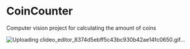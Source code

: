 # CoinCounter
Computer vision project for calculating the amount of coins

![Uploading clideo_editor_8374d5ebff5c43bc930b42ae14fc0650.gif…]()
